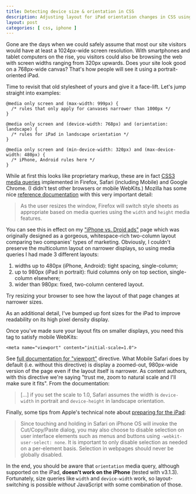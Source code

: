 ```yaml
---
title: Detecting device size & orientation in CSS
description: Adjusting layout for iPad orientation changes in CSS using CSS3 media queries.
layout: post
categories: [ css, iphone ]
---
```


Gone are the days when we could safely assume that most our site visitors would have at least a 1024px-wide screen resolution. With smartphones and tablet computers on the rise, you visitors could also be browsing the web with screen widths ranging from 320px upwards. Does your site look good on a 768px-wide canvas? That's how people will see it using a portrait-oriented iPad.

Time to revisit that old stylesheet of yours and give it a face-lift. Let's jump straight into examples:

    @media only screen and (max-width: 999px) {
      /* rules that only apply for canvases narrower than 1000px */
    }
    
    @media only screen and (device-width: 768px) and (orientation: landscape) {
      /* rules for iPad in landscape orientation */
    }
    
    @media only screen and (min-device-width: 320px) and (max-device-width: 480px) {
      /* iPhone, Android rules here */
    }

While at first this looks like proprietary markup, these are in fact [CSS3 media queries][css3] implemented in Firefox, Safari (including Mobile) and Google Chrome. (I didn't test other browsers or mobile WebKits.) Mozilla has some nice [reference documentation][mdc] with this very important detail:

> As the user resizes the window, Firefox will switch style sheets as appropriate based on media queries using the `width` and `height` media features.

You can see this in effect on my ["iPhone vs. Droid ads"][ads] page which was originally designed as a gorgeous, whitespace-rich two-column layout comparing two companies' types of marketing. Obviously, I couldn't preserve the multicolumn layout on narrower displays, so using media queries I had made 3 different layouts:

1. widths up to 480px (iPhone, Android): tight spacing, single-column;
2. up to 980px (iPad in portrait): fluid columns only on top section, single-column elsewhere;
3. wider than 980px: fixed, two-column centered layout.

Try resizing your browser to see how the layout of that page changes at narrower sizes.

As an additional detail, I've bumped up font sizes for the iPad to improve readability on its high pixel density display.

Once you've made sure your layout fits on smaller displays, you need this tag to satisfy mobile WebKits:

    <meta name="viewport" content="initial-scale=1.0">

See [full documentation for "viewport"][meta] directive. What Mobile Safari does by default (i.e. without this directive) is display a zoomed-out, 980px-wide version of the page even if the layout itself is narrower. As content authors, with this directive we're saying "trust me, zoom to natural scale and I'll make sure it fits". From the documentation:

> [...] if you set the scale to 1.0, Safari assumes the width is `device-width` in portrait and `device-height` in landscape orientation.

Finally, some tips from Apple's technical note about [preparing for the iPad][note]:

> Since touching and holding in Safari on iPhone OS will invoke the Cut/Copy/Paste dialog, you may also choose to disable selection on user interface elements such as menus and buttons using `-webkit-user-select: none`. It is important to only disable selection as needed on a per-element basis. Selection in webpages should never be globally disabled.

In the end, you should be aware that `orientation` media query, although supported on the iPad, **doesn't work on the iPhone** (tested with v3.1.3). Fortunately, size queries like `width` and `device-width` work, so layout-switching is possible *without* JavaScript with some combination of those.

[css3]: http://www.w3.org/TR/css3-mediaqueries/ "CSS3 Media Queries"
[mdc]: http://developer.mozilla.org/En/CSS/Media_queries "Media Queries on Mozilla Developer Center"
[meta]: http://developer.apple.com/safari/library/documentation/AppleApplications/Reference/SafariHTMLRef/Articles/MetaTags.html "Apple-specific meta tags"
[note]: http://developer.apple.com/safari/library/technotes/tn2010/tn2262.html "Preparing Your Web Content for iPad"
[ads]: /iphone-droid-ads/ "Things I learned from iPhone & Droid ads"
